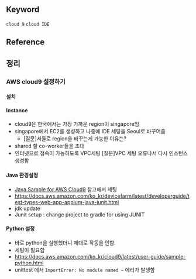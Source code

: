 ## Keyword
`cloud 9` `cloud IDE`

## Reference

## 정리
### AWS cloud9 설정하기
#### 설치
#### Instance
- cloud9은 한국에서는 가장 가까운 region이 singapore임
- singapore에서 EC2를 생성하고 나중에 IDE 세팅을 Seoul로 바꾸어줌
  - [질문]서울로 region을 바꾸는게 가능한 이유는?
- shared 할 co-worker들을 초대
- 인터넷으로 접속이 가능하도록 VPC세팅 [질문]VPC 세팅 오류나서 다시 인스턴스 생성함

#### Java 환경설정
- [Java Sample for AWS Cloud9](https://docs.aws.amazon.com/ko_kr/cloud9/latest/user-guide/sample-java.html) 참고해서 세팅
- https://docs.aws.amazon.com/ko_kr/devicefarm/latest/developerguide/test-types-web-app-appium-java-junit.html
- jdk update
- Junit setup : change project to gradle for using JUNIT

#### Python 설정
- 바로 python을 실행했더니 제대로 작동을 안함.
- 세팅이 필요함
- https://docs.aws.amazon.com/ko_kr/cloud9/latest/user-guide/sample-python.html
- unittest 에서 `ImportError: No module named ~` 에러가 발생함